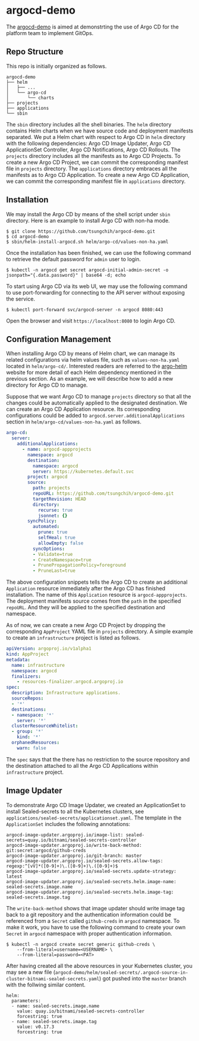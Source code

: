 # argocd-demo

The [argocd-demo](https://github.com/tsungchih/argocd-demo) is aimed 
at demonstrting the use of Argo CD for the platform team to implement GitOps.

## Repo Structure

This repo is initially organized as follows.

```shell
argocd-demo
├── helm
│   ├── ...
│   └── argo-cd
│       └── charts
├── projects
├── applications
└── sbin
```

The `sbin` directory includes all the shell binaries. The `helm` directory 
contains Helm charts when we have source code and deployment manifests 
separated. We put a Helm chart with respect to Argo CD in `helm` directory 
with the following dependencies: Argo CD Image Updater, Argo CD 
ApplicationSet Controller, Argo CD Notifications, Argo CD Rollouts. The 
`projects` directory includes all the manifests as to Argo CD Projects. 
To create a new Argo CD Project, we can commit the corresponding manifest 
file in `projects` directory. The `applications` directory embraces all the 
manifests as to Argo CD Application. To create a new Argo CD Application, we 
can commit the corresponding manifest file in `applications` directory.

## Installation

We may install the Argo CD by means of the shell script under `sbin` 
directory. Here is an example to install Argo CD with non-ha mode.

```shell
$ git clone https://github.com/tsungchih/argocd-demo.git
$ cd argocd-demo
$ sbin/helm-install-argocd.sh helm/argo-cd/values-non-ha.yaml
```

Once the installation has been finished, we can use the following command 
to retrieve the default password for `admin` user to login.

```shell
$ kubectl -n argocd get secret argocd-initial-admin-secret -o jsonpath="{.data.password}" | base64 -d; echo
```

To start using Argo CD via its web UI, we may use the following command to 
use port-forwarding for connecting to the API server without exposing the 
service.

```shell
$ kubectl port-forward svc/argocd-server -n argocd 8080:443
```

Open the browser and visit `https://localhost:8080` to login Argo CD.

## Configuration Management

When installing Argo CD by means of Helm chart, we can manage its related 
configurations via helm values file, such as `values-non-ha.yaml` located 
in `helm/argo-cd/`. Interested readers are referred to the 
[argo-helm](https://github.com/argoproj/argo-helm) website for more detail 
of each Helm dependency mentioned in the previous section. As an example, we 
will describe how to add a new directory for Argo CD to manage.

Suppose that we want Argo CD to manage `projects` directory so that all the 
changes could be automatically applied to the designated destination. We can 
create an Argo CD Application resource. Its corresponding configurations could 
be added to `argocd.server.additionalApplications` section in 
`helm/argo-cd/values-non-ha.yaml` as follows.

```yaml
argo-cd:
  server:
    additionalApplications:
      - name: argocd-appprojects
        namespace: argocd
        destination:
          namespace: argocd
          server: https://kubernetes.default.svc
        project: argocd
        source:
          path: projects
          repoURL: https://github.com/tsungchih/argocd-demo.git
          targetRevision: HEAD
          directory:
            recurse: true
            jsonnet: {}
        syncPolicy:
          automated:
            prune: true
            selfHeal: true
            allowEmpty: false
          syncOptions:
          - Validate=true
          - CreateNamespace=true
          - PrunePropagationPolicy=foreground
          - PruneLast=true
```

The above configuration snippets tells the Argo CD to create an additional 
`Application` resource immediately after the Argo CD has finished 
installation. The name of this `Application` resource is `argocd-appprojects`. 
The deployment manifests source comes from the `path` in the specified 
`repoURL`. And they will be applied to the specified destination and 
namespace.

As of now, we can create a new Argo CD Project by dropping the corresponding 
`AppProject` YAML file in `projects` directory. A simple example to create 
an `infrastructure` project is listed as follows.

```yaml
apiVersion: argoproj.io/v1alpha1
kind: AppProject
metadata:
  name: infrastructure
  namespace: argocd
  finalizers:
    - resources-finalizer.argocd.argoproj.io
spec:
  description: Infrastructure applications.
  sourceRepos:
  - '*'
  destinations:
  - namespace: '*'
    server: '*'
  clusterResourceWhitelist:
  - group: '*'
    kind: '*'
  orphanedResources:
    warn: false
```

The `spec` says that the there has no restriction to the source repository 
and the destination attached to all the Argo CD Applications within 
`infrastructure` project.

## Image Updater

To demonstrate Argo CD Image Updater, we created an ApplicationSet to install Sealed-secrets 
to all the Kubernetes clusters, see `applications/sealed-secrets/applicationset.yaml`. The 
template in the `ApplicationSet` includes the following annotations:

```
argocd-image-updater.argoproj.io/image-list: sealed-secrets=quay.io/bitnami/sealed-secrets-controller
argocd-image-updater.argoproj.io/write-back-method: git:secret:argocd/github-creds
argocd-image-updater.argoproj.io/git-branch: master
argocd-image-updater.argoproj.io/sealed-secrets.allow-tags: regexp:^[vV]*([0-9]+)\.([0-9]+)\.([0-9]+)$
argocd-image-updater.argoproj.io/sealed-secrets.update-strategy: latest
argocd-image-updater.argoproj.io/sealed-secrets.helm.image-name: sealed-secrets.image.name
argocd-image-updater.argoproj.io/sealed-secrets.helm.image-tag: sealed-secrets.image.tag
```

The `write-back-method` shows that image updater should write image tag back to a git repository and the 
authentication information could be referenced from a `Secret` called `github-creds` in `argocd` namespace. 
To make it work, you have to use the following command to create your own `Secret` in `argocd` namespace 
with proper authentication information.

```shell
$ kubectl -n argocd create secret generic github-creds \
    --from-literal=username=<USERNAME> \
    --from-literal=password=<PAT>
```

After having created all the above resources in your Kubernetes cluster, you may see a new file 
(`argocd-demo/helm/sealed-secrets/.argocd-source-in-cluster-bitnami-sealed-secrets.yaml`) got pushed 
into the `master` branch with the follwing similar content.

```
helm:
  parameters:
  - name: sealed-secrets.image.name
    value: quay.io/bitnami/sealed-secrets-controller
    forcestring: true
  - name: sealed-secrets.image.tag
    value: v0.17.3
    forcestring: true
```
